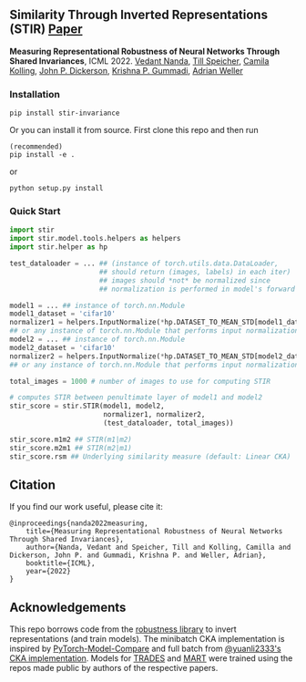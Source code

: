 ## Similarity Through Inverted Representations (STIR)  [Paper]()

**Measuring Representational Robustness of Neural Networks Through Shared Invariances**, ICML 2022.
[Vedant Nanda](https://nvedant07.github.io/), [Till Speicher](https://people.mpi-sws.org/~tspeicher/), [Camila Kolling](https://camilakolling.github.io/), [John P. Dickerson](http://jpdickerson.com/), [Krishna P. Gummadi](https://people.mpi-sws.org/~gummadi/), [Adrian Weller](http://mlg.eng.cam.ac.uk/adrian/)

### Installation

```
pip install stir-invariance
```

Or you can install it from source. First clone this repo and then run


```
(recommended) 
pip install -e .
```
or
```
python setup.py install
```

### Quick Start

```python
import stir
import stir.model.tools.helpers as helpers
import stir.helper as hp

test_dataloader = ... ## (instance of torch.utils.data.DataLoader, 
                      ## should return (images, labels) in each iter)
                      ## images should *not* be normalized since 
                      ## normalization is performed in model's forward pass

model1 = ... ## instance of torch.nn.Module
model1_dataset = 'cifar10'
normalizer1 = helpers.InputNormalize(*hp.DATASET_TO_MEAN_STD[model1_dataset]) 
## or any instance of torch.nn.Module that performs input normalization
model2 = ... ## instance of torch.nn.Module
model2_dataset = 'cifar10'
normalizer2 = helpers.InputNormalize(*hp.DATASET_TO_MEAN_STD[model2_dataset])
## or any instance of torch.nn.Module that performs input normalization

total_images = 1000 # number of images to use for computing STIR

# computes STIR between penultimate layer of model1 and model2
stir_score = stir.STIR(model1, model2, 
                       normalizer1, normalizer2, 
                       (test_dataloader, total_images))

stir_score.m1m2 ## STIR(m1|m2)
stir_score.m2m1 ## STIR(m2|m1)
stir_score.rsm ## Underlying similarity measure (default: Linear CKA)
```


## Citation
If you find our work useful, please cite it:

```
@inproceedings{nanda2022measuring,
    title={Measuring Representational Robustness of Neural Networks Through Shared Invariances},
    author={Nanda, Vedant and Speicher, Till and Kolling, Camilla and Dickerson, John P. and Gummadi, Krishna P. and Weller, Adrian},
    booktitle={ICML},
    year={2022}
}
```

## Acknowledgements
This repo borrows code from the [robustness library](https://github.com/MadryLab/robustness) to invert representations (and train models). The minibatch CKA implementation is inspired by [PyTorch-Model-Compare](https://github.com/AntixK/PyTorch-Model-Compare) and full batch from [@yuanli2333's CKA implementation](https://github.com/yuanli2333/CKA-Centered-Kernel-Alignment). Models for [TRADES](https://github.com/yaodongyu/TRADES) and [MART](https://github.com/YisenWang/MART) were trained using the repos made public by authors of the respective papers.
